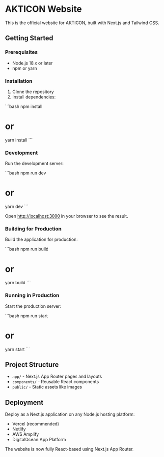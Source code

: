 # AKTICON Website

This is the official website for AKTICON, built with Next.js and Tailwind CSS.

## Getting Started

### Prerequisites

- Node.js 18.x or later
- npm or yarn

### Installation

1. Clone the repository
2. Install dependencies:

\`\`\`bash
npm install
# or
yarn install
\`\`\`

### Development

Run the development server:

\`\`\`bash
npm run dev
# or
yarn dev
\`\`\`

Open [http://localhost:3000](http://localhost:3000) in your browser to see the result.

### Building for Production

Build the application for production:

\`\`\`bash
npm run build
# or
yarn build
\`\`\`

### Running in Production

Start the production server:

\`\`\`bash
npm run start
# or
yarn start
\`\`\`

## Project Structure

- `app/` - Next.js App Router pages and layouts
- `components/` - Reusable React components
- `public/` - Static assets like images

## Deployment

Deploy as a Next.js application on any Node.js hosting platform:
- Vercel (recommended)
- Netlify
- AWS Amplify
- DigitalOcean App Platform

The website is now fully React-based using Next.js App Router.
